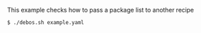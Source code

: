 This example checks how to pass a package list to another recipe

```
$ ./debos.sh example.yaml
```
